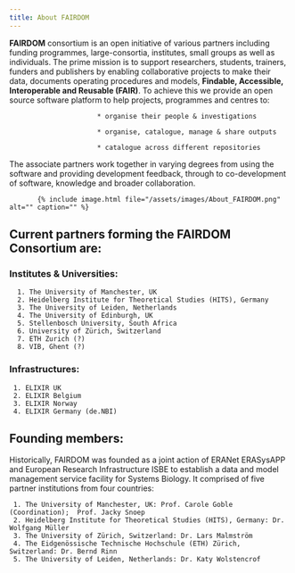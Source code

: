 ```yaml
---
title: About FAIRDOM
---
```


**FAIRDOM** consortium is an open initiative of various partners including funding programmes, large-consortia, institutes, small groups as well as individuals. The prime mission is to support researchers, students, trainers, funders and publishers by enabling collaborative projects to make their data, documents operating procedures and models,  **Findable, Accessible, Interoperable and Reusable (FAIR)**. To achieve this we provide an open source software platform to help projects, programmes and centres to:  

                          * organise their people & investigations  
                          
                          * organise, catalogue, manage & share outputs  
                          
                          * catalogue across different repositories  
                          

The associate partners work together in varying degrees from using the software and providing development feedback, through to co-development of software, knowledge and broader collaboration. 


           {% include image.html file="/assets/images/About_FAIRDOM.png" alt="" caption="" %}

## Current partners forming the FAIRDOM Consortium are:  


### Institutes & Universities:  

      1. The University of Manchester, UK
      2. Heidelberg Institute for Theoretical Studies (HITS), Germany
      3. The University of Leiden, Netherlands
      4. The University of Edinburgh, UK
      5. Stellenbosch University, South Africa
      6. University of Zürich, Switzerland
      7. ETH Zurich (?)
      8. VIB, Ghent (?)  
      

### Infrastructures:  

     1. ELIXIR UK
     2. ELIXIR Belgium
     3. ELIXIR Norway
     4. ELIXIR Germany (de.NBI)  

 
## Founding members:  


Historically, FAIRDOM was founded as a joint action of ERANet ERASysAPP and European Research Infrastructure ISBE to establish a data and model management service facility for Systems Biology. It comprised of five partner institutions from four countries: 

     1. The University of Manchester, UK: Prof. Carole Goble (Coordination);  Prof. Jacky Snoep
     2. Heidelberg Institute for Theoretical Studies (HITS), Germany: Dr. Wolfgang Müller
     3. The University of Zürich, Switzerland: Dr. Lars Malmström
     4. The Eidgenössische Technische Hochschule (ETH) Zürich, Switzerland: Dr. Bernd Rinn
     5. The University of Leiden, Netherlands: Dr. Katy Wolstencrof

